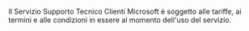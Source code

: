 Il Servizio Supporto Tecnico Clienti Microsoft è soggetto alle tariffe, ai termini e alle condizioni in essere al momento dell'uso del servizio.

<!--HONumber=Mar16_HO1-->


